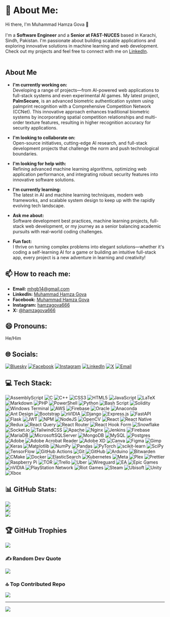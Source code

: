 # 💫 About Me:
Hi there, I'm Muhammad Hamza Gova 👋<br><br>
I'm a **Software Engineer** and a **Senior at FAST-NUCES** based in Karachi, Sindh, Pakistan. I'm passionate about building scalable applications and exploring innovative solutions in machine learning and web development. Check out my projects and feel free to connect with me on [LinkedIn](https://www.linkedin.com/in/muhammadhamzagova666).<br><br>

## About Me

- **I'm currently working on:**  
  Developing a range of projects—from AI-powered web applications to full-stack systems and even experimental AI games. My latest project, **PalmSecure**, is an advanced biometric authentication system using palmprint recognition with a Comprehensive Competition Network (CCNet). This innovative approach enhances traditional biometric systems by incorporating spatial competition relationships and multi-order texture features, resulting in higher recognition accuracy for security applications.

- **I'm looking to collaborate on:**  
  Open-source initiatives, cutting-edge AI research, and full-stack development projects that challenge the norm and push technological boundaries.

- **I'm looking for help with:**  
  Refining advanced machine learning algorithms, optimizing web application performance, and integrating robust security features into innovative software solutions.

- **I'm currently learning:**  
  The latest in AI and machine learning techniques, modern web frameworks, and scalable system design to keep up with the rapidly evolving tech landscape.

- **Ask me about:**  
  Software development best practices, machine learning projects, full-stack web development, or my journey as a senior balancing academic pursuits with real-world coding challenges.

- **Fun fact:**  
  I thrive on turning complex problems into elegant solutions—whether it's coding a self-learning AI for a game or building an intuitive full-stack app, every project is a new adventure in learning and creativity!

## 📫 How to reach me:
- **Email:** [mhgb14@gmail.com](mailto:mhgb14@gmail.com)
- **LinkedIn:** [Muhammad Hamza Gova](https://www.linkedin.com/in/muhammadhamzagova666)
- **Facebook:** [Muhammad Hamza Gova](https://facebook.com/muhammadhamzagova666)
- **Instagram:** [hamzagova666](https://instagram.com/hamzagova666)
- **X:** [@hamzagova666](https://x.com/hamzagova666)

## 😄 Pronouns:
He/Him

## 🌐 Socials:
[![Bluesky](https://img.shields.io/badge/bluesky-0285FF?style=flat-square&logo=bluesky&logoColor=%23FFFFFF)](https://bsky.app/profile/hamzagova666.bsky.social)
[![Facebook](https://img.shields.io/badge/Facebook-%231877F2?style=flat-square&logo=Facebook&logoColor=white)](https://facebook.com/muhammadhamzagova666)
[![Instagram](https://img.shields.io/badge/Instagram-%23E4405F?style=flat-square&logo=Instagram&logoColor=white)](https://instagram.com/hamzagova666)
[![LinkedIn](https://img.shields.io/badge/LinkedIn-%230077B5?style=flat-square&logo=linkedin&logoColor=white)](https://linkedin.com/in/muhammadhamzagova666)
[![X](https://img.shields.io/badge/X-black?style=flat-square&logo=X&logoColor=white)](https://x.com/hamzagova666)
[![Email](https://img.shields.io/badge/Email-D14836?style=flat-square&logo=gmail&logoColor=white)](mailto:mhgb14@gmail.com)

## 💻 Tech Stack:
![AssemblyScript](https://img.shields.io/badge/AssemblyScript-000000?style=flat-square&logo=assemblyscript&logoColor=white)
![C](https://img.shields.io/badge/C-00599C?style=flat-square&logo=c&logoColor=white)
![C++](https://img.shields.io/badge/C++-00599C?style=flat-square&logo=c%2B%2B&logoColor=white)
![CSS3](https://img.shields.io/badge/CSS3-1572B6?style=flat-square&logo=css3&logoColor=white)
![HTML5](https://img.shields.io/badge/HTML5-E34F26?style=flat-square&logo=html5&logoColor=white)
![JavaScript](https://img.shields.io/badge/JavaScript-323330?style=flat-square&logo=javascript&logoColor=F7DF1E)
![LaTeX](https://img.shields.io/badge/LaTeX-008080?style=flat-square&logo=latex&logoColor=white)
![Markdown](https://img.shields.io/badge/Markdown-000000?style=flat-square&logo=markdown&logoColor=white)
![PHP](https://img.shields.io/badge/PHP-777BB4?style=flat-square&logo=php&logoColor=white)
![PowerShell](https://img.shields.io/badge/PowerShell-5391FE?style=flat-square&logo=powershell&logoColor=white)
![Python](https://img.shields.io/badge/Python-3670A0?style=flat-square&logo=python&logoColor=ffdd54)
![Bash Script](https://img.shields.io/badge/Bash_Script-121011?style=flat-square&logo=gnu-bash&logoColor=white)
![Solidity](https://img.shields.io/badge/Solidity-363636?style=flat-square&logo=solidity&logoColor=white)
![Windows Terminal](https://img.shields.io/badge/Windows_Terminal-4D4D4D?style=flat-square&logo=windows-terminal&logoColor=white)
![AWS](https://img.shields.io/badge/AWS-FF9900?style=flat-square&logo=amazon-aws&logoColor=white)
![Firebase](https://img.shields.io/badge/Firebase-039BE5?style=flat-square&logo=firebase)
![Oracle](https://img.shields.io/badge/Oracle-F80000?style=flat-square&logo=oracle&logoColor=white)
![Anaconda](https://img.shields.io/badge/Anaconda-44A833?style=flat-square&logo=anaconda&logoColor=white)
![Ant Design](https://img.shields.io/badge/Ant_Design-0170FE?style=flat-square&logo=ant-design&logoColor=white)
![Bootstrap](https://img.shields.io/badge/Bootstrap-8511FA?style=flat-square&logo=bootstrap&logoColor=white)
![nVIDIA](https://img.shields.io/badge/CUDA-000000?style=flat-square&logo=nVIDIA&logoColor=green)
![Django](https://img.shields.io/badge/Django-092E20?style=flat-square&logo=django&logoColor=white)
![Express.js](https://img.shields.io/badge/Express.js-404d59?style=flat-square&logo=express&logoColor=61DAFB)
![FastAPI](https://img.shields.io/badge/FastAPI-005571?style=flat-square&logo=fastapi)
![Flask](https://img.shields.io/badge/Flask-000000?style=flat-square&logo=flask&logoColor=white)
![JWT](https://img.shields.io/badge/JWT-black?style=flat-square&logo=JSON%20web%20tokens)
![NPM](https://img.shields.io/badge/NPM-CB3837?style=flat-square&logo=npm&logoColor=white)
![NodeJS](https://img.shields.io/badge/Node.js-6DA55F?style=flat-square&logo=node.js&logoColor=white)
![OpenCV](https://img.shields.io/badge/OpenCV-white?style=flat-square&logo=opencv&logoColor=white)
![React](https://img.shields.io/badge/React-20232A?style=flat-square&logo=react&logoColor=61DAFB)
![React Native](https://img.shields.io/badge/React_Native-20232A?style=flat-square&logo=react&logoColor=61DAFB)
![Redux](https://img.shields.io/badge/Redux-593d88?style=flat-square&logo=redux&logoColor=white)
![React Query](https://img.shields.io/badge/React_Query-FF4154?style=flat-square&logo=reactquery&logoColor=white)
![React Router](https://img.shields.io/badge/React_Router-CA4245?style=flat-square&logo=react-router&logoColor=white)
![React Hook Form](https://img.shields.io/badge/React_Hook_Form-EC5990?style=flat-square&logo=reacthookform&logoColor=white)
![Snowflake](https://img.shields.io/badge/Snowflake-29B5E8?style=flat-square&logo=snowflake&logoColor=white)
![Socket.io](https://img.shields.io/badge/Socket.io-black?style=flat-square&logo=socket.io&badgeColor=010101)
![TailwindCSS](https://img.shields.io/badge/TailwindCSS-38B2AC?style=flat-square&logo=tailwind-css&logoColor=white)
![Apache](https://img.shields.io/badge/Apache-D42029?style=flat-square&logo=apache&logoColor=white)
![Nginx](https://img.shields.io/badge/Nginx-009639?style=flat-square&logo=nginx&logoColor=white)
![Jenkins](https://img.shields.io/badge/Jenkins-2C5263?style=flat-square&logo=jenkins&logoColor=white)
![Firebase](https://img.shields.io/badge/Firebase-A08021?style=flat-square&logo=firebase&logoColor=ffcd34)
![MariaDB](https://img.shields.io/badge/MariaDB-003545?style=flat-square&logo=mariadb&logoColor=white)
![MicrosoftSQLServer](https://img.shields.io/badge/Microsoft_SQL_Server-CC2927?style=flat-square&logo=microsoftsqlserver&logoColor=white)
![MongoDB](https://img.shields.io/badge/MongoDB-4ea94b?style=flat-square&logo=mongodb&logoColor=white)
![MySQL](https://img.shields.io/badge/MySQL-4479A1?style=flat-square&logo=mysql&logoColor=white)
![Postgres](https://img.shields.io/badge/Postgres-316192?style=flat-square&logo=postgresql&logoColor=white)
![Adobe](https://img.shields.io/badge/Adobe-FF0000?style=flat-square&logo=adobe&logoColor=white)
![Adobe Acrobat Reader](https://img.shields.io/badge/Adobe_Acrobat_Reader-EC1C24?style=flat-square&logo=AdobeAcrobatReader&logoColor=white)
![Adobe XD](https://img.shields.io/badge/Adobe_XD-470137?style=flat-square&logo=Adobe-XD&logoColor=FF61F6)
![Canva](https://img.shields.io/badge/Canva-00C4CC?style=flat-square&logo=Canva&logoColor=white)
![Figma](https://img.shields.io/badge/Figma-F24E1E?style=flat-square&logo=figma&logoColor=white)
![Gimp](https://img.shields.io/badge/Gimp-657D8B?style=flat-square&logo=gimp&logoColor=FFFFFF)
![Keras](https://img.shields.io/badge/Keras-D00000?style=flat-square&logo=keras&logoColor=white)
![Matplotlib](https://img.shields.io/badge/Matplotlib-white?style=flat-square&logo=matplotlib&logoColor=black)
![NumPy](https://img.shields.io/badge/NumPy-013243?style=flat-square&logo=numpy&logoColor=white)
![Pandas](https://img.shields.io/badge/Pandas-150458?style=flat-square&logo=pandas&logoColor=white)
![PyTorch](https://img.shields.io/badge/PyTorch-EE4C2C?style=flat-square&logo=pytorch&logoColor=white)
![scikit-learn](https://img.shields.io/badge/scikit--learn-F7931E?style=flat-square&logo=scikit-learn&logoColor=white)
![SciPy](https://img.shields.io/badge/SciPy-0C55A5?style=flat-square&logo=scipy&logoColor=white)
![TensorFlow](https://img.shields.io/badge/TensorFlow-FF6F00?style=flat-square&logo=tensorflow&logoColor=white)
![GitHub Actions](https://img.shields.io/badge/GitHub_Actions-2671E5?style=flat-square&logo=githubactions&logoColor=white)
![Git](https://img.shields.io/badge/Git-F05033?style=flat-square&logo=git&logoColor=white)
![GitHub](https://img.shields.io/badge/GitHub-121011?style=flat-square&logo=github&logoColor=white)
![Arduino](https://img.shields.io/badge/Arduino-00979D?style=flat-square&logo=Arduino&logoColor=white)
![Bitwarden](https://img.shields.io/badge/Bitwarden-175DDC?style=flat-square&logo=bitwarden&logoColor=white)
![CMake](https://img.shields.io/badge/CMake-008FBA?style=flat-square&logo=cmake&logoColor=white)
![Docker](https://img.shields.io/badge/Docker-0db7ed?style=flat-square&logo=docker&logoColor=white)
![ElasticSearch](https://img.shields.io/badge/ElasticSearch-005571?style=flat-square&logo=elasticsearch)
![Kubernetes](https://img.shields.io/badge/Kubernetes-326ce5?style=flat-square&logo=kubernetes&logoColor=white)
![Meta](https://img.shields.io/badge/Meta-0467DF?style=flat-square&logo=Meta&logoColor=white)
![Plex](https://img.shields.io/badge/Plex-E5A00D?style=flat-square&logo=plex&logoColor=white)
![Prettier](https://img.shields.io/badge/Prettier-F7B93E?style=flat-square&logo=prettier&logoColor=black)
![Raspberry Pi](https://img.shields.io/badge/Raspberry_Pi-C51A4A?style=flat-square&logo=Raspberry-Pi)
![TOR](https://img.shields.io/badge/TOR-7E4798?style=flat-square&logo=tor-project&logoColor=white)
![Trello](https://img.shields.io/badge/Trello-026AA7?style=flat-square&logo=Trello&logoColor=white)
![Uber](https://img.shields.io/badge/Uber-000000?style=flat-square&logo=Uber&logoColor=white)
![Wireguard](https://img.shields.io/badge/Wireguard-88171A?style=flat-square&logo=wireguard&logoColor=white)
![EA](https://img.shields.io/badge/EA-000000?style=flat-square&logo=ea&logoColor=white)
![Epic Games](https://img.shields.io/badge/Epic_Games-313131?style=flat-square&logo=epicgames&logoColor=white)
![nVIDIA](https://img.shields.io/badge/nVIDIA-76B900?style=flat-square&logo=nVIDIA&logoColor=white)
![PlayStation Network](https://img.shields.io/badge/PSN-0070D1?style=flat-square&logo=Playstation&logoColor=white)
![Riot Games](https://img.shields.io/badge/Riot_Games-D32936?style=flat-square&logo=riotgames&logoColor=white)
![Steam](https://img.shields.io/badge/Steam-000000?style=flat-square&logo=steam&logoColor=white)
![Ubisoft](https://img.shields.io/badge/Ubisoft-F5F5F5?style=flat-square&logo=Ubisoft&logoColor=black)
![Unity](https://img.shields.io/badge/Unity-000000?style=flat-square&logo=unity&logoColor=white)
![Xbox](https://img.shields.io/badge/Xbox-107C10?style=flat-square&logo=xbox&logoColor=white)

## 📊 GitHub Stats:
![](https://github-readme-stats.vercel.app/api?username=muhammadhamzagova666&theme=dark&hide_border=false&include_all_commits=false&count_private=false)<br/>
![](https://github-readme-streak-stats.herokuapp.com/?user=muhammadhamzagova666&theme=dark&hide_border=false)<br/>
![](https://github-readme-stats.vercel.app/api/top-langs/?username=muhammadhamzagova666&theme=dark&hide_border=false&include_all_commits=false&count_private=false&layout=compact)

## 🏆 GitHub Trophies
![](https://github-profile-trophy.vercel.app/?username=muhammadhamzagova666&theme=radical&no-frame=false&no-bg=false&margin-w=4)

### ✍️ Random Dev Quote
![](https://quotes-github-readme.vercel.app/api?type=horizontal&theme=radical)

### 🔝 Top Contributed Repo
![](https://github-contributor-stats.vercel.app/api?username=muhammadhamzagova666&limit=5&theme=dark&combine_all_yearly_contributions=true)

---
[![](https://visitcount.itsvg.in/api?id=muhammadhamzagova666&icon=0&color=0)](https://visitcount.itsvg.in)

